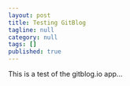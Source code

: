 ```yaml
---
layout: post
title: Testing GitBlog
tagline: null
category: null
tags: []
published: true
---
```

This is a test of the gitblog.io app...